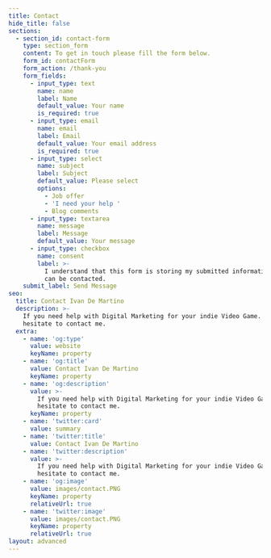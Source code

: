 ```yaml
---
title: Contact
hide_title: false
sections:
  - section_id: contact-form
    type: section_form
    content: To get in touch please fill the form below.
    form_id: contactForm
    form_action: /thank-you
    form_fields:
      - input_type: text
        name: name
        label: Name
        default_value: Your name
        is_required: true
      - input_type: email
        name: email
        label: Email
        default_value: Your email address
        is_required: true
      - input_type: select
        name: subject
        label: Subject
        default_value: Please select
        options:
          - Job offer
          - 'I need your help '
          - Blog comments
      - input_type: textarea
        name: message
        label: Message
        default_value: Your message
      - input_type: checkbox
        name: consent
        label: >-
          I understand that this form is storing my submitted information so I
          can be contacted.
    submit_label: Send Message
seo:
  title: Contact Ivan De Martino
  description: >-
    If you need help with Digital Marketing for your indie Video Game. Don't
    hesitate to contact me.
  extra:
    - name: 'og:type'
      value: website
      keyName: property
    - name: 'og:title'
      value: Contact Ivan De Martino
      keyName: property
    - name: 'og:description'
      value: >-
        If you need help with Digital Marketing for your indie Video Game. Don't
        hesitate to contact me.
      keyName: property
    - name: 'twitter:card'
      value: summary
    - name: 'twitter:title'
      value: Contact Ivan De Martino
    - name: 'twitter:description'
      value: >-
        If you need help with Digital Marketing for your indie Video Game. Don't
        hesitate to contact me.
    - name: 'og:image'
      value: images/contact.PNG
      keyName: property
      relativeUrl: true
    - name: 'twitter:image'
      value: images/contact.PNG
      keyName: property
      relativeUrl: true
layout: advanced
---
```

